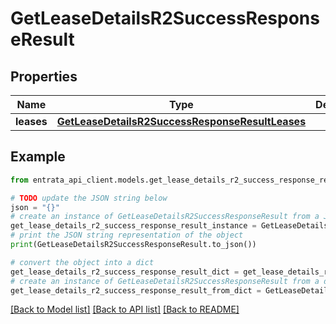 # GetLeaseDetailsR2SuccessResponseResult


## Properties

Name | Type | Description | Notes
------------ | ------------- | ------------- | -------------
**leases** | [**GetLeaseDetailsR2SuccessResponseResultLeases**](GetLeaseDetailsR2SuccessResponseResultLeases.md) |  | 

## Example

```python
from entrata_api_client.models.get_lease_details_r2_success_response_result import GetLeaseDetailsR2SuccessResponseResult

# TODO update the JSON string below
json = "{}"
# create an instance of GetLeaseDetailsR2SuccessResponseResult from a JSON string
get_lease_details_r2_success_response_result_instance = GetLeaseDetailsR2SuccessResponseResult.from_json(json)
# print the JSON string representation of the object
print(GetLeaseDetailsR2SuccessResponseResult.to_json())

# convert the object into a dict
get_lease_details_r2_success_response_result_dict = get_lease_details_r2_success_response_result_instance.to_dict()
# create an instance of GetLeaseDetailsR2SuccessResponseResult from a dict
get_lease_details_r2_success_response_result_from_dict = GetLeaseDetailsR2SuccessResponseResult.from_dict(get_lease_details_r2_success_response_result_dict)
```
[[Back to Model list]](../README.md#documentation-for-models) [[Back to API list]](../README.md#documentation-for-api-endpoints) [[Back to README]](../README.md)


